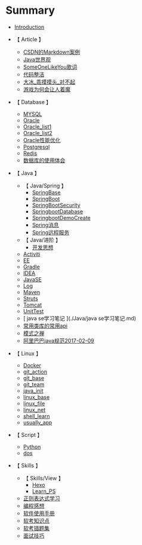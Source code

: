 # Summary

* [Introduction](README.md)

* 【 Article 】
    * [ CSDN的Markdown案例 ](./Article/CSDN的Markdown案例.md)
    * [ Java世界观 ](./Article/Java世界观.md)
    * [ SomeOneLikeYou歌词 ](./Article/SomeOneLikeYou歌词.md)
    * [ 代码整洁 ](./Article/代码整洁.md)
    * [ 大冰_乖摸摸头_对不起 ](./Article/大冰_乖摸摸头_对不起.md)
    * [ 游戏为何会让人着魔 ](./Article/游戏为何会让人着魔.md)
* 【 Database 】
    * [ MYSQL ](./Database/MYSQL.md)
    * [ Oracle ](./Database/Oracle.md)
    * [ Oracle_list1 ](./Database/Oracle_list1.md)
    * [ Oracle_list2 ](./Database/Oracle_list2.md)
    * [ Oracle性能优化 ](./Database/Oracle性能优化.md)
    * [ Postgresql ](./Database/Postgresql.md)
    * [ Redis ](./Database/Redis.md)
    * [ 数据库的使用体会 ](./Database/数据库的使用体会.md)
* 【 Java 】
    * 【 Java/Spring 】
        * [ SpringBase ](./Java/Spring/SpringBase.md)
        * [ SpringBoot ](./Java/Spring/SpringBoot.md)
        * [ SpringBootSecurity ](./Java/Spring/SpringBootSecurity.md)
        * [ SpringbootDatabase ](./Java/Spring/SpringbootDatabase.md)
        * [ SpringbootDemoCreate ](./Java/Spring/SpringbootDemoCreate.md)
        * [ Spring消息 ](./Java/Spring/Spring消息.md)
        * [ Spring远程服务 ](./Java/Spring/Spring远程服务.md)
    * 【 Java/进阶 】
        * [ 开发思想 ](./Java/进阶/开发思想.md)
    * [ Activiti ](./Java/Activiti.md)
    * [ EE ](./Java/EE.md)
    * [ Gradle ](./Java/Gradle.md)
    * [ IDEA ](./Java/IDEA.md)
    * [ JavaSE ](./Java/JavaSE.md)
    * [ Log ](./Java/Log.md)
    * [ Maven ](./Java/Maven.md)
    * [ Struts ](./Java/Struts.md)
    * [ Tomcat ](./Java/Tomcat.md)
    * [ UnitTest ](./Java/UnitTest.md)
    * [ java se学习笔记 ](./Java/java se学习笔记.md)
    * [ 常用类库的常用api ](./Java/常用类库的常用api.md)
    * [ 模式之禅 ](./Java/模式之禅.md)
    * [ 阿里巴巴java规范2017-02-09 ](./Java/阿里巴巴java规范2017-02-09.md)
* 【 Linux 】
    * [ Docker ](./Linux/Docker.md)
    * [ git_action ](./Linux/git_action.md)
    * [ git_base ](./Linux/git_base.md)
    * [ git_team ](./Linux/git_team.md)
    * [ java_init ](./Linux/java_init.md)
    * [ linux_base ](./Linux/linux_base.md)
    * [ linux_file ](./Linux/linux_file.md)
    * [ linux_net ](./Linux/linux_net.md)
    * [ shell_learn ](./Linux/shell_learn.md)
    * [ usually_app ](./Linux/usually_app.md)
* 【 Script 】
    * [ Python ](./Script/Python.md)
    * [ dos ](./Script/dos.md)
* 【 Skills 】
    * 【 Skills/View 】
        * [ Hexo ](./Skills/View/Hexo.md)
        * [ Learn_PS ](./Skills/View/Learn_PS.md)
    * [ 正则表达式学习 ](./Skills/正则表达式学习.md)
    * [ 编程感想 ](./Skills/编程感想.md)
    * [ 软件使用手册 ](./Skills/软件使用手册.md)
    * [ 软考知识点 ](./Skills/软考知识点.md)
    * [ 软考错题集 ](./Skills/软考错题集.md)
    * [ 面试技巧 ](./Skills/面试技巧.md)

